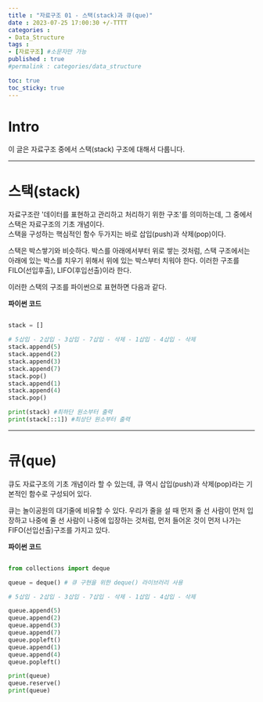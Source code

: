 ```yaml
---
title : "자료구조 01 - 스택(stack)과 큐(que)"
date : 2023-07-25 17:00:30 +/-TTTT
categories : 
- Data_Structure
tags : 
- [자료구조] #소문자만 가능
published : true
#permalink : categories/data_structure

toc: true
toc_sticky: true
---
```


# Intro   

이 글은 자료구조 중에서 스택(stack) 구조에 대해서 다룹니다.   

---


# 스택(stack)   

자료구조란 '데이터를 표현하고 관리하고 처리하기 위한 구조'를 의미하는데, 그 중에서 스택은 자료구조의 기초 개념이다.   
스택을 구성하는 핵심적인 함수 두가지는 바로 삽입(push)과 삭제(pop)이다.    

스택은 박스쌓기와 비슷하다. 박스를 아래에서부터 위로 쌓는 것처럼, 스택 구조에서는 아래에 있는 박스를 치우기 위해서 
위에 있는 박스부터 치워야 한다. 이러한 구조를 FILO(선입후출), LIFO(후입선출)이라 한다.   

이러한 스택의 구조를 파이썬으로 표현하면 다음과 같다.   

**파이썬 코드**   

```python

stack = []

# 5삽입 - 2삽입 - 3삽입 - 7삽입 - 삭제 - 1삽입 - 4삽입 - 삭제
stack.append(5)
stack.append(2)
stack.append(3)
stack.append(7)
stack.pop()
stack.append(1)
stack.append(4)
stack.pop()

print(stack) #최하단 원소부터 출력
print(stack[::1]) #최상단 원소부터 출력

```

-----

# 큐(que)   

큐도 자료구조의 기초 개념이라 할 수 있는데, 큐 역시 삽입(push)과 삭제(pop)라는 기본적인 함수로 구성되어 있다.   

큐는 놀이공원의 대기줄에 비유할 수 있다. 우리가 줄을 설 때 먼저 줄 선 사람이 먼저 입장하고 나중에 줄 선 사람이 나중에 입장하는 것처럼,
먼저 들어온 것이 먼저 나가는 FIFO(선입선출)구조를 가지고 있다.   

**파이썬 코드**    

```python

from collections import deque

queue = deque() # 큐 구현을 위한 deque() 라이브러리 사용

# 5삽입 - 2삽입 - 3삽입 - 7삽입 - 삭제 - 1삽입 - 4삽입 - 삭제

queue.append(5)
queue.append(2)
queue.append(3)
queue.append(7)
queue.popleft()
queue.append(1)
queue.append(4)
queue.popleft()

print(queue)
queue.reserve()
print(queue)

```
